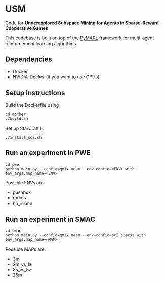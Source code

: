 # USM
Code for **Underexplored Subspace Mining for Agents in Sparse-Reward Cooperative Games**

This codebase is built on top of the [PyMARL](https://github.com/oxwhirl/pymarl) framework for multi-agent reinforcement learning algorithms.

## Dependencies
- Docker
- NVIDIA-Docker (if you want to use GPUs)

## Setup instructions

Build the Dockerfile using 
```shell
cd docker
./build.sh
```

Set up StarCraft II.

```shell
./install_sc2.sh
```

## Run an experiment in PWE

```shell
cd pwe
python main.py --config=qmix_uesm --env-config=<ENV> with env_args.map_name=<ENV> 
```

Possible ENVs  are:

+ pushbox
+ rooms
+ hh_island

## Run an experiment in SMAC

```shell
cd smac
python main.py --config=qmix_uesm --env-config=sc2_sparse with env_args.map_name=<MAP>
```

Possible MAPs are:

+ 3m
+ 2m_vs_1z
+ 3s_vs_5z
+ 25m

